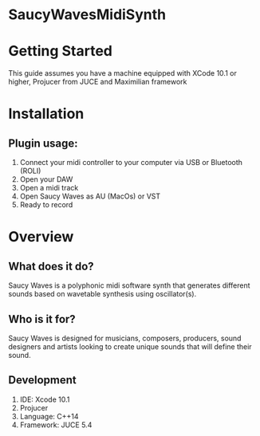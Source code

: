 # SaucyWavesMidiSynth

# Getting Started
This guide assumes you have a machine equipped with XCode 10.1 or higher, Projucer from JUCE and Maximilian framework
# Installation


## Plugin usage:
1.  Connect your midi controller to your computer via USB or Bluetooth (ROLI)
2.  Open your DAW
3.  Open a midi track
4.  Open Saucy Waves as AU (MacOs) or VST
5.  Ready to record

# Overview

## What does it do?
Saucy Waves is a polyphonic midi software synth that generates different sounds based on wavetable synthesis using oscillator(s). 
## Who is it for?
Saucy Waves is designed for musicians, composers, producers, sound designers and artists looking to create unique sounds that will define their sound.

## Development 
1.  IDE: Xcode 10.1
2.  Projucer
3.  Language: C++14
4.  Framework: JUCE 5.4
